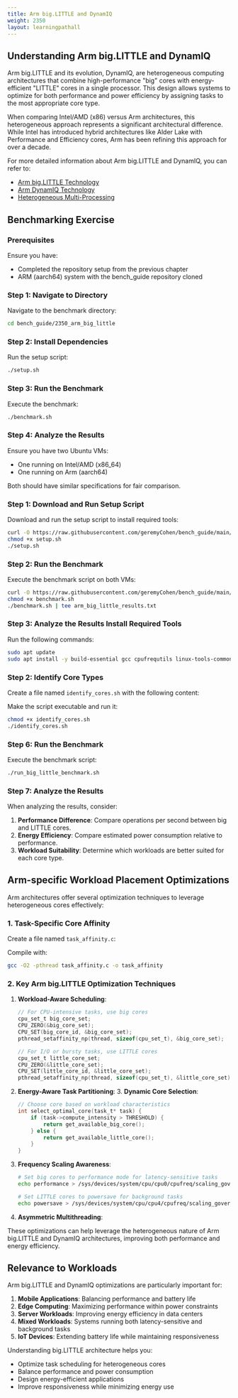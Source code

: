 ```yaml
---
title: Arm big.LITTLE and DynamIQ
weight: 2350
layout: learningpathall
---
```


## Understanding Arm big.LITTLE and DynamIQ

Arm big.LITTLE and its evolution, DynamIQ, are heterogeneous computing architectures that combine high-performance "big" cores with energy-efficient "LITTLE" cores in a single processor. This design allows systems to optimize for both performance and power efficiency by assigning tasks to the most appropriate core type.

When comparing Intel/AMD (x86) versus Arm architectures, this heterogeneous approach represents a significant architectural difference. While Intel has introduced hybrid architectures like Alder Lake with Performance and Efficiency cores, Arm has been refining this approach for over a decade.

For more detailed information about Arm big.LITTLE and DynamIQ, you can refer to:
- [Arm big.LITTLE Technology](https://www.arm.com/why-arm/technologies/big-little)
- [Arm DynamIQ Technology](https://www.arm.com/why-arm/technologies/dynamiq)
- [Heterogeneous Multi-Processing](https://developer.arm.com/documentation/den0022/latest/)

## Benchmarking Exercise

### Prerequisites

Ensure you have:
- Completed the repository setup from the previous chapter
- ARM (aarch64) system with the bench_guide repository cloned

### Step 1: Navigate to Directory

Navigate to the benchmark directory:

```bash
cd bench_guide/2350_arm_big_little
```

### Step 2: Install Dependencies

Run the setup script:

```bash
./setup.sh
```

### Step 3: Run the Benchmark

Execute the benchmark:

```bash
./benchmark.sh
```

### Step 4: Analyze the Results

Ensure you have two Ubuntu VMs:
- One running on Intel/AMD (x86_64)
- One running on Arm (aarch64)

Both should have similar specifications for fair comparison.

### Step 1: Download and Run Setup Script

Download and run the setup script to install required tools:

```bash
curl -O https://raw.githubusercontent.com/geremyCohen/bench_guide/main/arm_big_little/setup.sh
chmod +x setup.sh
./setup.sh
```

### Step 2: Run the Benchmark

Execute the benchmark script on both VMs:

```bash
curl -O https://raw.githubusercontent.com/geremyCohen/bench_guide/main/arm_big_little/benchmark.sh
chmod +x benchmark.sh
./benchmark.sh | tee arm_big_little_results.txt
```

### Step 3: Analyze the Results Install Required Tools

Run the following commands:

```bash
sudo apt update
sudo apt install -y build-essential gcc cpufrequtils linux-tools-common linux-tools-generic
```

### Step 2: Identify Core Types

Create a file named `identify_cores.sh` with the following content:

Make the script executable and run it:

```bash
chmod +x identify_cores.sh
./identify_cores.sh
```

### Step 6: Run the Benchmark

Execute the benchmark script:

```bash
./run_big_little_benchmark.sh
```

### Step 7: Analyze the Results

When analyzing the results, consider:

1. **Performance Difference**: Compare operations per second between big and LITTLE cores.
2. **Energy Efficiency**: Compare estimated power consumption relative to performance.
3. **Workload Suitability**: Determine which workloads are better suited for each core type.

## Arm-specific Workload Placement Optimizations

Arm architectures offer several optimization techniques to leverage heterogeneous cores effectively:

### 1. Task-Specific Core Affinity

Create a file named `task_affinity.c`:

Compile with:

```bash
gcc -O2 -pthread task_affinity.c -o task_affinity
```

### 2. Key Arm big.LITTLE Optimization Techniques

1. **Workload-Aware Scheduling**:
   ```c
   // For CPU-intensive tasks, use big cores
   cpu_set_t big_core_set;
   CPU_ZERO(&big_core_set);
   CPU_SET(big_core_id, &big_core_set);
   pthread_setaffinity_np(thread, sizeof(cpu_set_t), &big_core_set);
   
   // For I/O or bursty tasks, use LITTLE cores
   cpu_set_t little_core_set;
   CPU_ZERO(&little_core_set);
   CPU_SET(little_core_id, &little_core_set);
   pthread_setaffinity_np(thread, sizeof(cpu_set_t), &little_core_set);
   ```

2. **Energy-Aware Task Partitioning**:
   3. **Dynamic Core Selection**:
   ```c
   // Choose core based on workload characteristics
   int select_optimal_core(task_t* task) {
       if (task->compute_intensity > THRESHOLD) {
           return get_available_big_core();
       } else {
           return get_available_little_core();
       }
   }
   ```

4. **Frequency Scaling Awareness**:
   ```bash
   # Set big cores to performance mode for latency-sensitive tasks
   echo performance > /sys/devices/system/cpu/cpu0/cpufreq/scaling_governor
   
   # Set LITTLE cores to powersave for background tasks
   echo powersave > /sys/devices/system/cpu/cpu4/cpufreq/scaling_governor
   ```

5. **Asymmetric Multithreading**:
   

These optimizations can help leverage the heterogeneous nature of Arm big.LITTLE and DynamIQ architectures, improving both performance and energy efficiency.

## Relevance to Workloads

Arm big.LITTLE and DynamIQ optimizations are particularly important for:

1. **Mobile Applications**: Balancing performance and battery life
2. **Edge Computing**: Maximizing performance within power constraints
3. **Server Workloads**: Improving energy efficiency in data centers
4. **Mixed Workloads**: Systems running both latency-sensitive and background tasks
5. **IoT Devices**: Extending battery life while maintaining responsiveness

Understanding big.LITTLE architecture helps you:
- Optimize task scheduling for heterogeneous cores
- Balance performance and power consumption
- Design energy-efficient applications
- Improve responsiveness while minimizing energy use